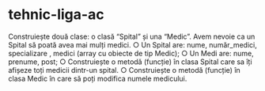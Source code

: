 # tehnic-liga-ac

Construiește două clase: o clasă “Spital” și una “Medic”. Avem nevoie ca un
Spital să poată avea mai mulți medici.
○ Un Spital are: nume, număr_medici, specializare , medici (array cu
obiecte de tip Medic);
○ Un Medi are: nume, prenume, post;
○ Construiește o metodă (funcție) în clasa Spital care sa îți afișeze toți
medicii dintr-un spital.
○ Construiește o metodă (funcție) în clasa Medic în care să poți modifica
numele medicului.
